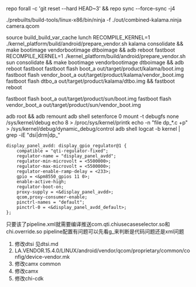 repo forall -c 'git reset --hard HEAD~3' && repo sync --force-sync -j4

./prebuilts/build-tools/linux-x86/bin/ninja -f ./out/combined-kalama.ninja camera.qcom
    
source 
build_build_var_cache
lunch
RECOMPILE_KERNEL=1 ./kernel_platform/build/android/prepare_vendor.sh kalama consolidate && make bootimage vendorbootimage dtboimage && adb reboot fastboot
RECOMPILE_KERNEL=1 ./kernel_platform/build/android/prepare_vendor.sh sun consolidate && make bootimage vendorbootimage dtboimage && adb reboot fastboot
fastboot flash boot_a out/target/product/kalama/boot.img
fastboot flash vendor_boot_a out/target/product/kalama/vendor_boot.img
fastboot flash dtbo_a out/target/product/kalama/dtbo.img  && fastboot reboot

fastboot flash boot_a out/target/product/sun/boot.img
fastboot flash vendor_boot_a out/target/product/sun/vendor_boot.img 


adb root && adb remount 
adb shell setenforce 0
mount -t debugfs none /sys/kernel/debug
echo 8 > /proc/sys/kernel/printk
echo -n "file dp_*.c +p" > /sys/kernel/debug/dynamic_debug/control
adb shell logcat -b kernel | grep -iE "dsi|drm|dp_"

	display_panel_avdd: display_gpio_regulator@1 {
		compatible = "qti-regulator-fixed";
		regulator-name = "display_panel_avdd";
		regulator-min-microvolt = <5500000>;
		regulator-max-microvolt = <5500000>;
		regulator-enable-ramp-delay = <233>;
		gpio = <&pm8550_gpios 11 0>;
		enable-active-high;
		regulator-boot-on;
		proxy-supply = <&display_panel_avdd>;
		qcom,proxy-consumer-enable;
		pinctrl-names = "default";
		pinctrl-0 = <&display_panel_avdd_default>;
	};



只要该了pipeline.xml就需要编译推送com.qti.chiusecaseselector.so和chi.override.so
pipeline配置有问题可以先看g_来判断是代码问题还是xml问题




1. 修改dtsi 见dtsi.md
2. LA.VENDOR.15.4.0/LINUX/android/vendor/qcom/proprietary/common/config/device-vendor.mk
3. 修改camx common
4. 修改camx
5. 修改chi-cdk
